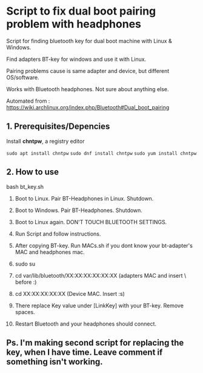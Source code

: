 # Script to fix dual boot pairing problem with headphones

Script for finding bluetooth key for dual boot machine with Linux & Windows.

Find adapters BT-key for windows and use it with Linux.

Pairing problems cause is same adapter and device, but different OS/software.

Works with Bluetooth headphones. Not sure about anything else.

Automated from : https://wiki.archlinux.org/index.php/Bluetooth#Dual_boot_pairing

## 1. Prerequisites/Depencies

Install **chntpw**, a registry editor

`sudo apt install chntpw`
`sudo dnf install chntpw`
`sudo yum install chntpw`

## 2. How to use

bash bt_key.sh

1. Boot to Linux. Pair BT-Headphones in Linux. Shutdown.
2. Boot to Windows. Pair BT-Headphones. Shutdown.
3. Boot to Linux again. DON'T TOUCH BLUETOOTH SETTINGS.
4. Run Script and follow instructions.

5. After copying BT-key. Run MACs.sh if you dont know your bt-adapter's MAC and headphones mac.

6. sudo su

7. cd var/lib/bluetooth/XX\:XX\:XX\:XX\:XX\:XX (adapters MAC and insert \ before :)

8. cd XX\:XX\:XX\:XX\:XX (Device MAC. Insert \:s)

9. There replace Key value under [LinkKey] with your BT-key. Remove spaces.

10. Restart Bluetooth and your headphones should connect.

## Ps. I'm making second script for replacing the key, when I have time. Leave comment if something isn't working.
